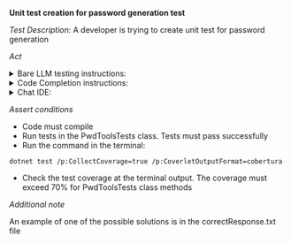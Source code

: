 **Unit test creation for password generation test**

*Test Description*:
A developer is trying to create unit test for password generation

*Act*

<details>
<summary>Bare LLM testing instructions:</summary>

- Open the prompt.txt file
- Copy a question located in the prompt.txt file to the chat window
- Submit the question
- Open the project tests-creation/password-generator/C#
- Open the PwdTools class
- Add suggested tests to the PwdToolsTests class
- Add all necessary imports

</details>

<details>
<summary>Code Completion instructions:</summary>

- Open the project tests-creation/password-generator/C#
- Open the PwdTools class
- Type after the GenerateRandomPassword method definition:
- Start typing:

```C#
[Test]
public void GenerateRandomPassword_OnlyLowercaseLetters()
{
```

- Press ENTER key
- Accept a sequence of suggestions using the TAB and ENTER keys
- Start typing:

```C#
[Test]
public void GenerateRandomPassword_OnlyUppercaseLetters()
{
```

- Press ENTER key
- Accept a sequence of suggestions using the TAB and ENTER keys
- Start typing:

```C#
[Test]
public void GenerateRandomPassword_OnlyDigits()
{
```

- Press ENTER key
- Accept a sequence of suggestions using the TAB and ENTER keys
- Start typing:

```C#
[Test]
public void GenerateRandomPassword_OnlySpecialCharacters()
{
```

- Press ENTER key
- Accept a sequence of suggestions using the TAB and ENTER keys
- Add suggested tests to the PwdToolsTests class
- Add all necessary imports

</details>

<details>
<summary>Chat IDE:</summary>

- Open the project tests-creation/password-generator/C#
- Open the PwdTools class
- Highlight the PwdTools class
- Type in the chat window:

> Implement unit tests for the GenerateRandomPassword method using nUnit

- Add suggested tests to the PwdToolsTests class
- Add all necessary imports

</details>

*Assert conditions*

- Code must compile
- Run tests in the PwdToolsTests class. Tests must pass successfully
- Run the command in the terminal:

```
dotnet test /p:CollectCoverage=true /p:CoverletOutputFormat=cobertura
```

- Check the test coverage at the terminal output. The coverage must exceed 70% for PwdToolsTests class methods

*Additional note*

An example of one of the possible solutions is in the correctResponse.txt file